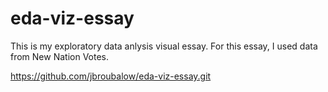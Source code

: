 # eda-viz-essay
This is my exploratory data anlysis visual essay. For this essay, I used data from New Nation Votes.

https://github.com/jbroubalow/eda-viz-essay.git
